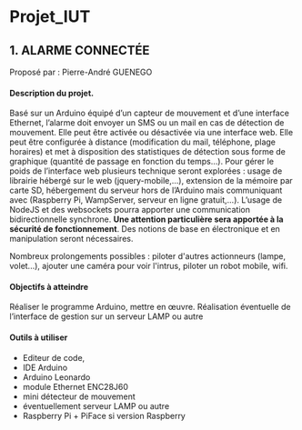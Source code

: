 # Projet_IUT

## 1. ALARME CONNECTÉE
Proposé par : Pierre-André GUENEGO
#### Description du projet.
Basé sur un Arduino équipé d’un capteur de mouvement et d’une interface Ethernet,
l’alarme doit envoyer un SMS ou un mail en cas de détection de mouvement. Elle peut être
activée ou désactivée via une interface web. Elle peut être configurée à distance
(modification du mail, téléphone, plage horaires) et met à disposition des statistiques de
détection sous forme de graphique (quantité de passage en fonction du temps...). Pour
gérer le poids de l’interface web plusieurs technique seront explorées : usage de librairie
hébergé sur le web (jquery-mobile,...), extension de la mémoire par carte SD, hébergement
du serveur hors de l’Arduino mais communiquant avec (Raspberry Pi, WampServer, serveur
en ligne gratuit,...). L’usage de NodeJS et des websockets pourra apporter une
communication bidirectionnelle synchrone. **Une attention particulière sera apportée à la
sécurité de fonctionnement**. Des notions de base en électronique et en manipulation seront
nécessaires.

Nombreux prolongements possibles : piloter d'autres actionneurs (lampe, volet...), ajouter
une caméra pour voir l'intrus, piloter un robot mobile, wifi.

#### Objectifs à atteindre
Réaliser le programme Arduino, mettre en œuvre.
Réalisation éventuelle de l’interface de gestion sur un serveur LAMP ou autre

#### Outils à utiliser
* Editeur de code,
* IDE Arduino
* Arduino Leonardo
* module Ethernet ENC28J60
* mini détecteur de mouvement
* éventuellement serveur LAMP ou autre
* Raspberry Pi + PiFace si version Raspberry
